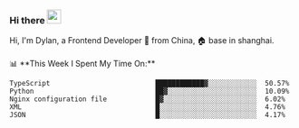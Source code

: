 ### Hi there <img src="https://media.giphy.com/media/hvRJCLFzcasrR4ia7z/giphy.gif" width="25px">

<!-- ![visitors](https://visitor-badge.glitch.me/badge?page_id=dislfyer.dislfyer) --!>

Hi, I'm Dylan, a Frontend Developer 🚀 from China, 🏠 base in shanghai.
<br/>
<br/>

📊 **This Week I Spent My Time On:**


<!--START_SECTION:waka-->

```text
TypeScript                          ████████████▓░░░░░░░░░░░░  50.57%
Python                              ██▓░░░░░░░░░░░░░░░░░░░░░░  10.09%
Nginx configuration file            █▓░░░░░░░░░░░░░░░░░░░░░░░  6.02%
XML                                 █░░░░░░░░░░░░░░░░░░░░░░░░  4.76%
JSON                                █░░░░░░░░░░░░░░░░░░░░░░░░  4.17%
```

<!--END_SECTION:waka-->

<!--
**About Me:**
 -->
